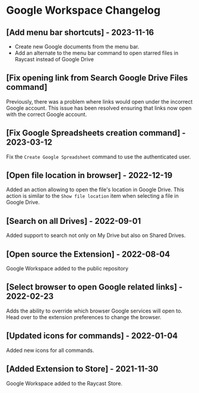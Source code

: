 # Google Workspace Changelog

## [Add menu bar shortcuts] - 2023-11-16

- Create new Google documents from the menu bar.
- Add an alternate to the menu bar command to open starred files in Raycast instead of Google Drive

## [Fix opening link from Search Google Drive Files command]

Previously, there was a problem where links would open under the incorrect Google account. This issue has been resolved ensuring that links now open with the correct Google account.

## [Fix Google Spreadsheets creation command] - 2023-03-12

Fix the `Create Google Spreadsheet` command to use the authenticated user.

## [Open file location in browser] - 2022-12-19

Added an action allowing to open the file's location in Google Drive. This action is similar to the `Show file location` item when selecting a file in Google Drive.

## [Search on all Drives] - 2022-09-01

Added support to search not only on My Drive but also on Shared Drives.

## [Open source the Extension] - 2022-08-04

Google Workspace added to the public repository

## [Select browser to open Google related links] - 2022-02-23

Adds the ability to override which browser Google services will open to. Head over to the extension preferences to change the browser.

## [Updated icons for commands] - 2022-01-04

Added new icons for all commands.

## [Added Extension to Store] - 2021-11-30

Google Workspace added to the Raycast Store.
